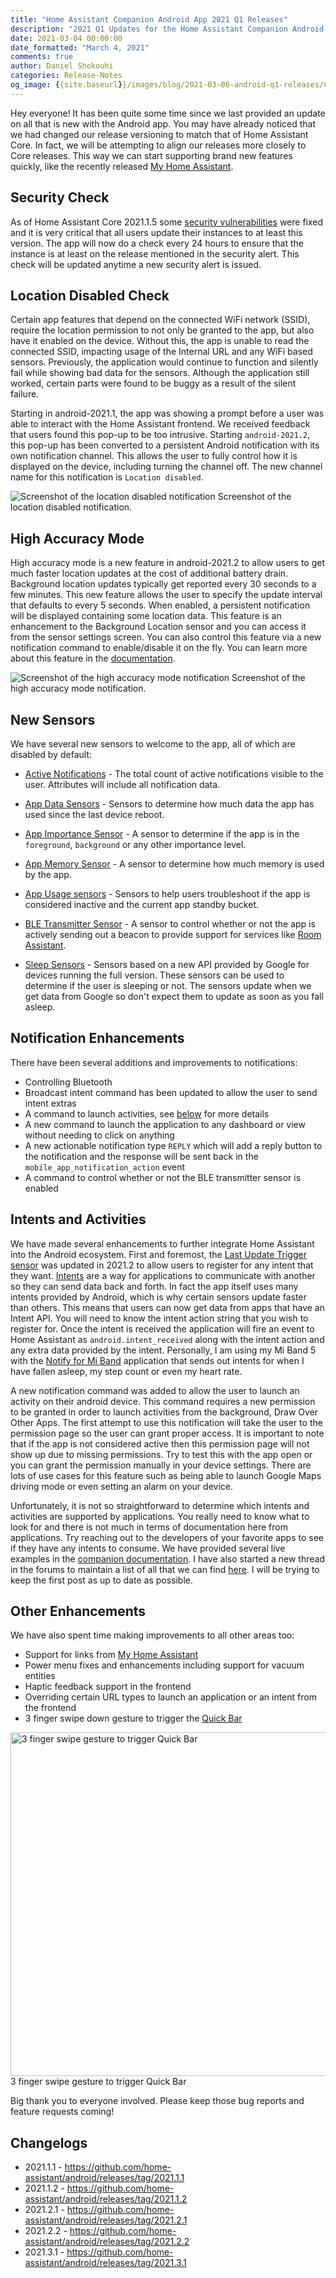```yaml
---
title: "Home Assistant Companion Android App 2021 Q1 Releases"
description: "2021 Q1 Updates for the Home Assistant Companion Android App"
date: 2021-03-04 00:00:00
date_formatted: "March 4, 2021"
comments: true
author: Daniel Shokouhi
categories: Release-Notes
og_image: {{site.baseurl}}/images/blog/2021-03-06-android-q1-releases/Companion.png
---
```


Hey everyone! It has been quite some time since we last provided an update on all that is new with the Android app. You may have already noticed that we had changed our release versioning to match that of Home Assistant Core. In fact, we will be attempting to align our releases more closely to Core releases. This way we can start supporting brand new features quickly, like the recently released [My Home Assistant](https://my.home-assistant.io).

## Security Check

As of Home Assistant Core 2021.1.5 some [security vulnerabilities](https://www.home-assistant.io/blog/2021/01/23/security-disclosure2/) were fixed and it is very critical that all users update their instances to at least this version. The app will now do a check every 24 hours to ensure that the instance is at least on the release mentioned in the security alert. This check will be updated anytime a new security alert is issued.

## Location Disabled Check

Certain app features that depend on the connected WiFi network (SSID), require the location permission to not only be granted to the app, but also have it enabled on the device. Without this, the app is unable to read the connected SSID, impacting usage of the Internal URL and any WiFi based sensors. Previously, the application would continue to function and silently fail while showing bad data for the sensors. Although the application still worked, certain parts were found to be buggy as a result of the silent failure.

Starting in android-2021.1, the app was showing a prompt before a user was able to interact with the Home Assistant frontend. We received feedback that users found this pop-up to be too intrusive. Starting `android-2021.2`, this pop-up has been converted to a persistent Android notification with its own notification channel. This allows the user to fully control how it is displayed on the device, including turning the channel off. The new channel name for this notification is `Location disabled`.

<p class='img'>
<img src='/images/blog/2021-03-06-android-q1-releases/location_disabled.png' alt='Screenshot of the location disabled notification'></a>
Screenshot of the location disabled notification.
</p>

## High Accuracy Mode

High accuracy mode is a new feature in android-2021.2 to allow users to get much faster location updates at the cost of additional battery drain. Background location updates typically get reported every 30 seconds to a few minutes. This new feature allows the user to specify the update interval that defaults to every 5 seconds. When enabled, a persistent notification will be displayed containing some location data. This feature is an enhancement to the Background Location sensor and you can access it from the sensor settings screen. You can also control this feature via a new notification command to enable/disable it on the fly. You can learn more about this feature in the [documentation](https://companion.home-assistant.io/docs/core/location#high-accuracy-mode).

<p class='img'>
<img src='/images/blog/2021-03-06-android-q1-releases/high_accuracy.png' alt='Screenshot of the high accuracy mode notification'></a>
Screenshot of the high accuracy mode notification.
</p>

## New Sensors

We have several new sensors to welcome to the app, all of which are disabled by default:

- [Active Notifications](https://companion.home-assistant.io/docs/core/sensors#active-notification) - The total count of active notifications visible to the user. Attributes will include all notification data.

- [App Data Sensors](https://companion.home-assistant.io/docs/core/sensors#app-data-sensors) - Sensors to determine how much data the app has used since the last device reboot.

- [App Importance Sensor](https://companion.home-assistant.io/docs/core/sensors#app-importance-sensor) - A sensor to determine if the app is in the `foreground`, `background` or any other importance level.

- [App Memory Sensor](https://companion.home-assistant.io/docs/core/sensors#app-memory-sensor) - A sensor to determine how much memory is used by the app.

- [App Usage sensors](https://companion.home-assistant.io/docs/core/sensors#app-usage-sensors) - Sensors to help users troubleshoot if the app is considered inactive and the current app standby bucket.

- [BLE Transmitter Sensor](https://companion.home-assistant.io/docs/core/sensors#bluetooth-sensors) - A sensor to control whether or not the app is actively sending out a beacon to provide support for services like [Room Assistant](https://www.room-assistant.io/).

- [Sleep Sensors](https://companion.home-assistant.io/docs/core/sensors#activity-sensors) - Sensors based on a new API provided by Google for devices running the full version. These sensors can be used to determine if the user is sleeping or not. The sensors update when we get data from Google so don't expect them to update as soon as you fall asleep.


## Notification Enhancements

There have been several additions and improvements to notifications:

- Controlling Bluetooth
- Broadcast intent command has been updated to allow the user to send intent extras
- A command to launch activities, see [below](#intents-and-activities) for more details
- A new command to launch the application to any dashboard or view without needing to click on anything
- A new actionable notification type `REPLY` which will add a reply button to the notification and the response will be sent back in the `mobile_app_notification_action` event
- A command to control whether or not the BLE transmitter sensor is enabled

## Intents and Activities

We have made several enhancements to further integrate Home Assistant into the Android ecosystem. First and foremost, the [Last Update Trigger sensor](https://companion.home-assistant.io/docs/core/sensors#last-update-trigger-sensor) was updated in 2021.2 to allow users to register for any intent that they want. [Intents](https://developer.android.com/guide/components/intents-filters) are a way for applications to communicate with another so they can send data back and forth. In fact the app itself uses many intents provided by Android, which is why certain sensors update faster than others. This means that users can now get data from apps that have an Intent API. You will need to know the intent action string that you wish to register for. Once the intent is received the application will fire an event to Home Assistant as `android.intent_received` along with the intent action and any extra data provided by the intent. Personally, I am using my Mi Band 5 with the [Notify for Mi Band](https://play.google.com/store/apps/details?id=com.mc.miband1) application that sends out intents for when I have fallen asleep, my step count or even my heart rate.

A new notification command was added to allow the user to launch an activity on their android device. This command requires a new permission to be granted in order to launch activities from the background, Draw Over Other Apps. The first attempt to use this notification will take the user to the permission page so the user can grant proper access. It is important to note that if the app is not considered active then this permission page will not show up due to missing permissions. Try to test this with the app open or you can grant the permission manually in your device settings. There are lots of use cases for this feature such as being able to launch Google Maps driving mode or even setting an alarm on your device.

Unfortunately, it is not so straightforward to determine which intents and activities are supported by applications. You really need to know what to look for and there is not much in terms of documentation here from applications. Try reaching out to the developers of your favorite apps to see if they have any intents to consume. We have provided several live examples in the [companion documentation](https://companion.home-assistant.io/docs/notifications/notification-commands#activity). I have also started a new thread in the forums to maintain a list of all that we can find [here](https://community.home-assistant.io/t/android-intents-sending-receiving-list-starting-activities-too/276192). I will be trying to keep the first post as up to date as possible.

## Other Enhancements

We have also spent time making improvements to all other areas too:

- Support for links from [My Home Assistant](https://my.home-assistant.io)
- Power menu fixes and enhancements including support for vacuum entities
- Haptic feedback support in the frontend
- Overriding certain URL types to launch an application or an intent from the frontend
- 3 finger swipe down gesture to trigger the [Quick Bar](https://www.home-assistant.io/docs/tools/quick-bar/)

<p class='img'>
<img src='/images/blog/2021-03-06-android-q1-releases/3_finger_swipe_gesture.gif' alt='3 finger swipe gesture to trigger Quick Bar' height='550'></a>
3 finger swipe gesture to trigger Quick Bar
</p>

Big thank you to everyone involved. Please keep those bug reports and feature requests coming!

## Changelogs

- 2021.1.1 - https://github.com/home-assistant/android/releases/tag/2021.1.1
- 2021.1.2 - https://github.com/home-assistant/android/releases/tag/2021.1.2
- 2021.2.1 - https://github.com/home-assistant/android/releases/tag/2021.2.1
- 2021.2.2 - https://github.com/home-assistant/android/releases/tag/2021.2.2
- 2021.3.1 - https://github.com/home-assistant/android/releases/tag/2021.3.1
